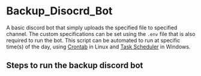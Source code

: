# Backup_Disocrd_Bot
A basic discord bot that simply uploads the specified file to specified channel. The custom specifications can be set using the `.env` file that is also required to run the bot. This script can be automated to run at specific time(s) of the day, using <a href=https://www.geeksforgeeks.org/how-to-schedule-python-scripts-as-cron-jobs-with-crontab>Crontab</a> in Linux and <a href=https://datatofish.com/python-script-windows-scheduler>Task Scheduler</a> in Windows.

## Steps to run the backup discord bot
